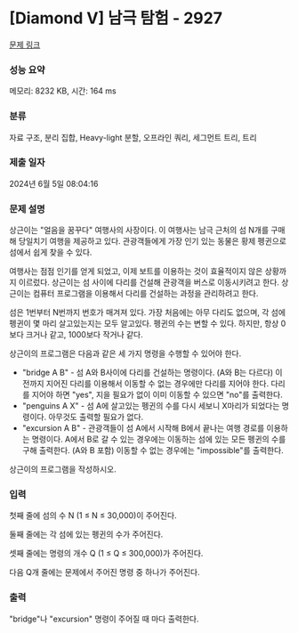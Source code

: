 # [Diamond V] 남극 탐험 - 2927 

[문제 링크](https://www.acmicpc.net/problem/2927) 

### 성능 요약

메모리: 8232 KB, 시간: 164 ms

### 분류

자료 구조, 분리 집합, Heavy-light 분할, 오프라인 쿼리, 세그먼트 트리, 트리

### 제출 일자

2024년 6월 5일 08:04:16

### 문제 설명

<p>상근이는 "얼음을 꿈꾸다" 여행사의 사장이다. 이 여행사는 남극 근처의 섬 N개를 구매해 당일치기 여행을 제공하고 있다. 관광객들에게 가장 인기 있는 동물은 황제 펭귄으로 섬에서 쉽게 찾을 수 있다.</p>

<p>여행사는 점점 인기를 얻게 되었고, 이제 보트를 이용하는 것이 효율적이지 않은 상황까지 이르렀다. 상근이는 섬 사이에 다리를 건설해 관광객을 버스로 이동시키려고 한다. 상근이는 컴퓨터 프로그램을 이용해서 다리를 건설하는 과정을 관리하려고 한다.</p>

<p>섬은 1번부터 N번까지 번호가 매겨져 있다. 가장 처음에는 아무 다리도 없으며, 각 섬에 펭귄이 몇 마리 살고있는지는 모두 알고있다. 펭귄의 수는 변할 수 있다. 하지만, 항상 0보다 크거나 같고, 1000보다 작거나 같다.</p>

<p>상근이의 프로그램은 다음과 같은 세 가지 명령을 수행할 수 있어야 한다.</p>

<ul>
	<li>"bridge A B" - 섬 A와 B사이에 다리를 건설하는 명령이다. (A와 B는 다르다) 이전까지 지어진 다리를 이용해서 이동할 수 없는 경우에만 다리를 지어야 한다. 다리를 지어야 하면 "yes", 지을 필요가 없이 이미 이동할 수 있으면 "no"를 출력한다.</li>
	<li>"penguins A X" - 섬 A에 살고있는 펭귄의 수를 다시 세보니 X마리가 되었다는 명령이다. 아무것도 출력할 필요가 없다.</li>
	<li>"excursion A B" - 관광객들이 섬 A에서 시작해 B에서 끝나는 여행 경로를 이용하는 명령이다. A에서 B로 갈 수 있는 경우에는 이동하는 섬에 있는 모든 펭귄의 수를 구해 출력한다. (A와 B 포함) 이동할 수 없는 경우에는 "impossible"를 출력한다.</li>
</ul>

<p>상근이의 프로그램을 작성하시오.</p>

### 입력 

 <p>첫째 줄에 섬의 수 N (1 ≤ N ≤ 30,000)이 주어진다.</p>

<p>둘째 줄에는 각 섬에 있는 펭귄의 수가 주어진다.</p>

<p>셋째 줄에는 명령의 개수 Q (1 ≤ Q ≤ 300,000)가 주어진다.</p>

<p>다음 Q개 줄에는 문제에서 주어진 명령 중 하나가 주어진다.</p>

### 출력 

 <p>"bridge"나 "excursion" 명령이 주어질 때 마다 출력한다.</p>

